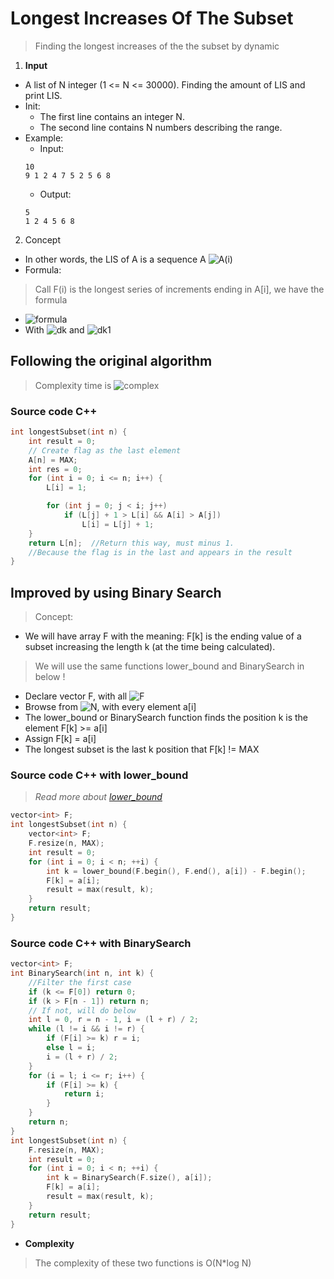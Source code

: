 # **Longest Increases Of The Subset**
> Finding the longest increases of the the subset by dynamic
1. **Input**
* A list of N integer (1 <= N <= 30000). Finding the amount of LIS and print LIS.
* Init: 
    * The first line contains an integer N.
    * The second line contains N numbers describing the range.
* Example: 
    * Input: 
    ```
    10
    9 1 2 4 7 5 2 5 6 8
    ```
    * Output:
    ```
    5
    1 2 4 5 6 8
    ```
2. Concept
* In other words, the LIS of A is a sequence A ![A(i)](https://github.com/phuocVu-IT/kyThuatLapTrinh/blob/master/Dynamic/LIS/Formal/CodeCogsEqn.png)
* Formula:
> Call F(i) is the longest series of increments ending in A[i], we have the formula
* ![formula](https://github.com/phuocVu-IT/kyThuatLapTrinh/blob/master/Dynamic/LIS/Formal/CodeCogsEqn%20(1).png)
* With ![dk](https://github.com/phuocVu-IT/kyThuatLapTrinh/blob/master/Dynamic/LIS/Formal/CodeCogsEqn%20(3).png) and ![dk1](https://github.com/phuocVu-IT/kyThuatLapTrinh/blob/master/Dynamic/LIS/Formal/CodeCogsEqn%20(4).png)

## **Following the original algorithm**
> Complexity time is ![complex](https://github.com/phuocVu-IT/kyThuatLapTrinh/blob/master/Dynamic/LIS/Formal/CodeCogsEqn%20(2).png) 
### Source code C++
``` C++
int longestSubset(int n) {
	int result = 0;
	// Create flag as the last element
	A[n] = MAX;
	int res = 0;
	for (int i = 0; i <= n; i++) {
		L[i] = 1;

		for (int j = 0; j < i; j++)
			if (L[j] + 1 > L[i] && A[i] > A[j]) 
                L[i] = L[j] + 1;
	}
	return L[n];  //Return this way, must minus 1.  
    //Because the flag is in the last and appears in the result
}
```
## **Improved by using Binary Search**
> Concept: 
* We will have array F with the meaning:
F[k] is the ending value of a subset increasing the length k (at the time being calculated).
> We will use the same functions lower_bound and BinarySearch in below !
* Declare vector F, with all ![F](https://github.com/phuocVu-IT/kyThuatLapTrinh/blob/master/Dynamic/LIS/Formal/CodeCogsEqn(5).png)
* Browse from ![N](https://github.com/phuocVu-IT/kyThuatLapTrinh/blob/master/Dynamic/LIS/Formal/CodeCogsEqn(6).png), with every element a[i]
* The lower_bound or BinarySearch function finds the position k is the element F[k] &gt;= a[i]
* Assign F[k] = a[i]
* The longest subset is the last k position that F[k] != MAX
### Source code C++ with lower_bound
> *Read more about [lower_bound](http://www.cplusplus.com/reference/algorithm/lower_bound/)*
```C++
vector<int> F;
int longestSubset(int n) {
    vector<int> F;
    F.resize(n, MAX);
    int result = 0;
    for (int i = 0; i < n; ++i) {
		int k = lower_bound(F.begin(), F.end(), a[i]) - F.begin();
		F[k] = a[i];
		result = max(result, k);
	}
    return result;
}
```    



### Source code C++ with BinarySearch
```C++
vector<int> F;
int BinarySearch(int n, int k) {
	//Filter the first case
	if (k <= F[0]) return 0;
	if (k > F[n - 1]) return n;
	// If not, will do below
	int l = 0, r = n - 1, i = (l + r) / 2;
	while (l != i && i != r) {
		if (F[i] >= k) r = i;
		else l = i;
		i = (l + r) / 2;
	}
	for (i = l; i <= r; i++) {
		if (F[i] >= k) {
			return i;
		}
	}
	return n;
}
int longestSubset(int n) {
	F.resize(n, MAX);
	int result = 0;
	for (int i = 0; i < n; ++i) {
		int k = BinarySearch(F.size(), a[i]);
		F[k] = a[i];
		result = max(result, k);
	}
	return result;
}
```
* **Complexity** 
> The complexity of these two functions is O(N*log N)


